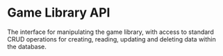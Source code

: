 # Game Library API
The interface for manipulating the game library, with access to standard CRUD operations for creating, reading, updating and deleting data within the database.
